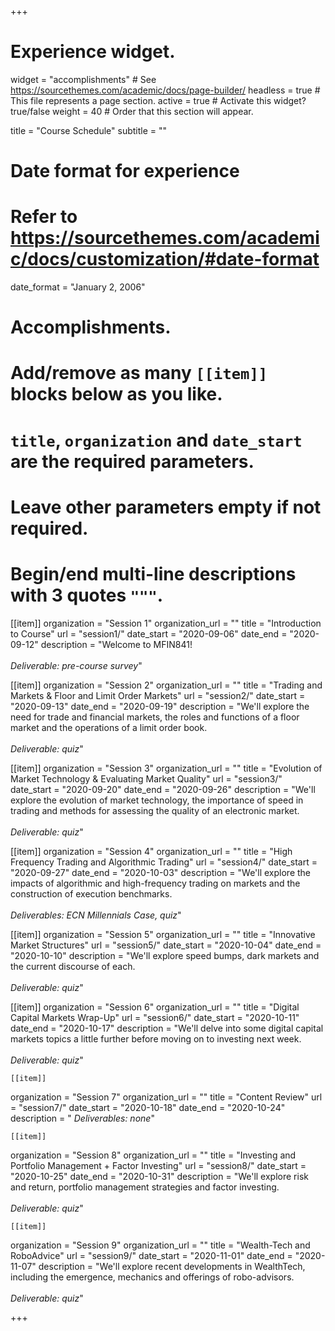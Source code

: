 +++
# Experience widget.
widget = "accomplishments"  # See https://sourcethemes.com/academic/docs/page-builder/
headless = true  # This file represents a page section.
active = true  # Activate this widget? true/false
weight = 40  # Order that this section will appear.

title = "Course Schedule"
subtitle = ""

# Date format for experience
#   Refer to https://sourcethemes.com/academic/docs/customization/#date-format
date_format = "January 2, 2006"

# Accomplishments.
#   Add/remove as many `[[item]]` blocks below as you like.
#   `title`, `organization` and `date_start` are the required parameters.
#   Leave other parameters empty if not required.
#   Begin/end multi-line descriptions with 3 quotes `"""`.

[[item]]
  organization = "Session 1"
  organization_url = ""
  title = "Introduction to Course"
  url = "session1/"
  date_start = "2020-09-06"
  date_end = "2020-09-12"
  description = "Welcome to MFIN841! </br></br> *Deliverable: pre-course survey*"

[[item]]
  organization = "Session 2"
  organization_url = ""
  title = "Trading and Markets & Floor and Limit Order Markets"
  url = "session2/"
  date_start = "2020-09-13"
  date_end = "2020-09-19"
  description = "We'll explore the need for trade and financial markets, the roles and functions of a floor market and the operations of a limit order book. </br></br> *Deliverable: quiz*"
  
  [[item]]
  organization = "Session 3"
  organization_url = ""
  title = "Evolution of Market Technology & Evaluating Market Quality"
  url = "session3/"
  date_start = "2020-09-20"
  date_end = "2020-09-26"
  description = "We'll explore the evolution of market technology, the importance of speed in trading and methods for assessing the quality of an electronic market. </br></br> *Deliverable: quiz*"
  
  [[item]]
  organization = "Session 4"
  organization_url = ""
  title = "High Frequency Trading and Algorithmic Trading"
  url = "session4/"
  date_start = "2020-09-27"
  date_end = "2020-10-03"
  description = "We'll explore the impacts of algorithmic and high-frequency trading on markets and the construction of execution benchmarks. </br></br> *Deliverables: ECN Millennials Case, quiz*"
  
  [[item]]
  organization = "Session 5"
  organization_url = ""
  title = "Innovative Market Structures"
  url = "session5/"
  date_start = "2020-10-04"
  date_end = "2020-10-10"
  description = "We'll explore speed bumps, dark markets and the current discourse of each. </br></br> *Deliverable: quiz*"
  
  [[item]]
  organization = "Session 6"
  organization_url = ""
  title = "Digital Capital Markets Wrap-Up"
  url = "session6/"
  date_start = "2020-10-11"
  date_end = "2020-10-17"
  description = "We'll delve into some digital capital markets topics a little further before moving on to investing next week. </br></br> *Deliverable: quiz*"
  
    [[item]]
  organization = "Session 7"
  organization_url = ""
  title = "Content Review"
  url = "session7/"
  date_start = "2020-10-18"
  date_end = "2020-10-24"
  description = " *Deliverables: none*"
  
    [[item]]
  organization = "Session 8"
  organization_url = ""
  title = "Investing and Portfolio Management + Factor Investing"
  url = "session8/"
  date_start = "2020-10-25"
  date_end = "2020-10-31"
  description = "We'll explore risk and return, portfolio management strategies and factor investing. </br></br> *Deliverable: quiz*"
  
    [[item]]
  organization = "Session 9"
  organization_url = ""
  title = "Wealth-Tech and RoboAdvice"
  url = "session9/"
  date_start = "2020-11-01"
  date_end = "2020-11-07"
  description = "We'll explore recent developments in WealthTech, including the emergence, mechanics and offerings of robo-advisors. </br></br> *Deliverable: quiz*"

+++

